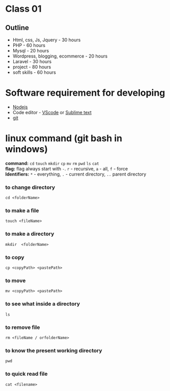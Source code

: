 # Class 01
## Outline

* Html, css, Js, Jquery - 30 hours
* PHP - 60 hours
* Mysql - 20 hours
* Wordpress, blogging, ecommerce - 20 hours
* Laravel - 30 hours
* project - 80 hours
* soft skills - 60 hours



# Software requirement for developing 

* [Nodejs](https://nodejs.org/en/)
* Code editor - [VScode](https://code.visualstudio.com/) or [Sublime text](https://www.sublimetext.com/)
* [git](https://git-scm.com/)

# linux command (git bash in windows) 

**command:** `cd` `touch` `mkdir` `cp` `mv` `rm` `pwd` `ls` `cat`    
**flag:** flag always start with `-`. `r` - recursive, `a` - all, `f` - force     
**Identifiers:** `*` - everything, `.` - current directory, `..` parent directory


### to change directory
~~~
cd <folderName>
~~~
### to make a file
~~~
touch <fileName> 
~~~

### to make a directory
~~~
mkdir  <folderName>
~~~

### to copy 
~~~
cp <copyPath> <pastePath>
~~~

### to move
~~~
mv <copyPath> <pastePath>
~~~

### to see what inside a directory
~~~
ls
~~~

### to remove file
~~~
rm <fileName / orfolderName>
~~~

### to know the present working directory
~~~
pwd
~~~

### to quick read file
~~~
cat <filename> 
~~~
